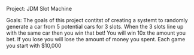 Project: JDM Slot Machine 

Goals: The goals of this project contitst of creating a systemt to randomly generate a car from 5 potential cars for 3 slots. When the 3 slots line up with the same car then you win that bet! You will win 10x the amount you bet. If you lose you will lose the amount of money you spent. Each game you start with $10,000
